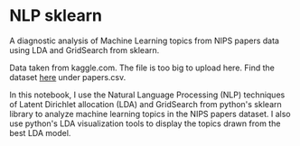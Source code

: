 # NLP sklearn
A diagnostic analysis of Machine Learning topics from NIPS papers data using LDA and GridSearch from sklearn.

Data taken from kaggle.com. The file is too big to upload here. Find the dataset [here](https://www.kaggle.com/benhamner/nips-papers) under papers.csv.

In this notebook, I use the Natural Language Processing (NLP) techniques of Latent Dirichlet allocation (LDA) and GridSearch from python's sklearn library to analyze machine learning topics in the NIPS papers dataset. I also use python's LDA visualization tools to display the topics drawn from the best LDA model.

